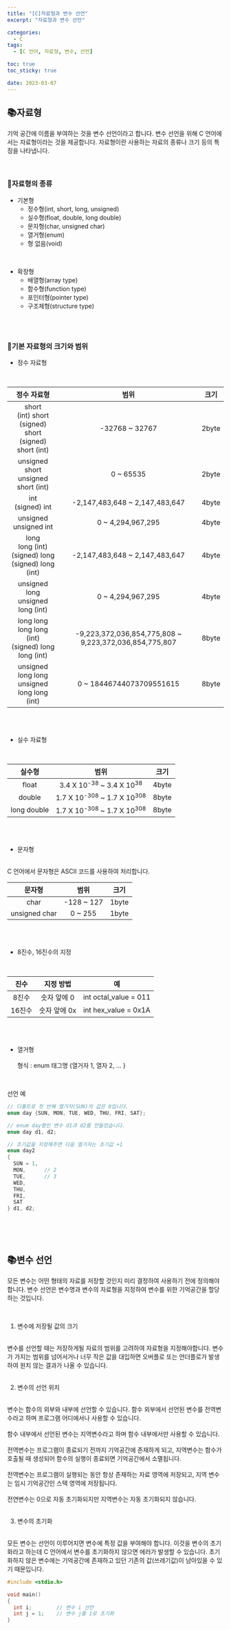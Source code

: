```yaml
---
title: "[C]자료형과 변수 선언"
excerpt: "자료형과 변수 선언"

categories:
  - C
tags:
  - [C 언어, 자료형, 변수, 선언]

toc: true
toc_sticky: true

date: 2023-03-07
---
```


## 📚자료형
기억 공간에 이름을 부여하는 것을 변수 선언이라고 합니다. 변수 선언을 위해 C 언어에서는 자료형이라는 것을 제공합니다. 자료형이란 사용하는 자료의 종류나 크기 등의 특징을 나타냅니다.

<br>

### 📄자료형의 종류
* 기본형
  - 정수형(int, short, long, unsigned)
  - 실수형(float, double, long double)
  - 문자형(char, unsigned char)
  - 열거형(enum)
  - 형 없음(void)

<br>

* 확장형
  - 배열형(array type)
  - 함수형(function type)
  - 포인터형(pointer type)
  - 구조체형(structure type)

<br><br>

### 📄기본 자료형의 크기와 범위
* 정수 자료형
<br>

  | 정수 자료형 | 범위 | 크기 |
  | :---: | :---: | :---:|
  | short <br> (int) short <br> (signed) short <br> (signed) short (int) | -32768 ~ 32767 | 2byte |
  | unsigned short <br> unsigned short (int) | 0 ~ 65535 | 2byte |
  | int <br> (signed) int | -2,147,483,648 ~ 2,147,483,647 | 4byte |
  | unsigned <br> unsigned int | 0 ~ 4,294,967,295 | 4byte |
  | long <br> long (int) <br> (signed) long <br> (signed) long (int) | -2,147,483,648 ~ 2,147,483,647 | 4byte |
  | unsigned long <br> unsigned long (int) | 0 ~ 4,294,967,295 | 4byte |
  | long long <br> long long (int) <br> (signed) long long (int) | -9,223,372,036,854,775,808 ~ 9,223,372,036,854,775,807 | 8byte |
  | unsigned long long <br> unsigned long long (int) | 0 ~ 18446744073709551615 | 8byte |

<br><br>

* 실수 자료형
<br>

  | 실수형 | 범위 | 크기 |
  | :---: | :---: | :---: |
  | float | 3.4 X 10<sup>-38</sup> ~ 3.4 X 10<sup>38</sup> | 4byte |
  | double | 1.7 X 10<sup>-308</sup> ~ 1.7 X 10<sup>308</sup> | 8byte |
  | long double | 1.7 X 10<sup>-308</sup> ~ 1.7 X 10<sup>308</sup> | 8byte |

<br><br>

* 문자형
<br>
C 언어에서 문자형은 ASCII 코드를 사용하여 처리합니다.
<br>

  | 문자형 | 범위 | 크기 |
  | :---: | :---: | :---: |
  | char | -128 ~ 127 | 1byte |
  | unsigned char | 0 ~ 255 | 1byte |

<br><br>

* 8진수, 16진수의 지정
<br>

  | 진수 | 지정 방법 | 예 |
  | :---: | :---: | :---: |
  | 8진수 | 숫자 앞에 0 | int octal_value = 011 |
  | 16진수 | 숫자 앞에 0x | int hex_value = 0x1A |

<br><br>

* 열거형
<br><br>
형식 : enum 태그명 {열거자 1, 열자 2, ... }

<br>

선언 예

```c
// 디폴트로 첫 번째 열거자(SUN)의 값은 0입니다.
enum day {SUN, MON, TUE, WED, THU, FRI, SAT};

// enum day형인 변수 d1과 d2를 만들었습니다.
enum day d1, d2;

// 초기값을 지정해주면 다음 열거자는 초기값 +1
enum day2
{
  SUN = 1,
  MON,      // 2
  TUE,      // 3
  WED,
  THU,
  FRI,
  SAT
} d1, d2;
```

<br><br><br>

## 📚변수 선언
모든 변수는 어떤 형태의 자료를 저장할 것인지 미리 결정하여 사용하기 전에 정의해야 합니다. 변수 선언은 변수명과 변수의 자료형을 지정하여 변수를 위한 기억공간을 할당하는 것입니다.

<br>

1. 변수에 저장될 값의 크기
<br>
변수를 선언할 때는 저장하게될 자료의 범위를 고려하여 자료형을 지정해야합니다. 변수가 가지는 범위를 넘어서거나 너무 작은 값을 대입하면 오버플로 또는 언더플로가 발생하여 원치 않는 결과가 나올 수 있습니다.
<br><br>

2. 변수의 선언 위치
<br>
변수는 함수의 외부와 내부에 선언할 수 있습니다. 함수 외부에서 선언된 변수를 전역변수라고 하며 프로그램 어디에서나 사용할 수 있습니다.
<br><br>
함수 내부에서 선언된 변수는 지역변수라고 하며 함수 내부에서만 사용할 수 있습니다.
<br><br>
전역변수는 프로그램이 종료되기 전까지 기억공간에 존재하게 되고, 지역변수는 함수가 호출될 때 생성되어 함수의 실행이 종료되면 기억공간에서 소멸됩니다.
<br><br>
전역변수는 프로그램이 실행되는 동안 항상 존재하는 자료 영역에 저장되고, 지역 변수는 임시 기억공간인 스택 영역에 저장됩니다.
<br><br>
전연변수는 0으로 자동 초기화되지만 지역변수는 자동 초기화되지 않습니다.
<br><br>

3. 변수의 초기화
<br>
모든 변수는 선언이 이루어지면 변수에 특정 값을 부여해야 합니다. 이것을 변수의 초기화라고 하는데 C 언어에서 변수를 초기화하지 않으면 에러가 발생할 수 있습니다. 초기화하지 않은 변수에는 기억공간에 존재하고 있던 기존의 값(쓰레기값)이 남아있을 수 있기 때문입니다.

```c
#include <stdio.h>

void main()
{
  int i;        // 변수 i 선언
  int j = 1;    // 변수 j를 1로 초기화
}
```

<br><br>